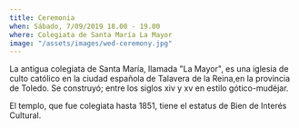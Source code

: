 ```yaml
---
title: Ceremonia
when: Sábado, 7/09/2019 18.00 - 19.00
where: Colegiata de Santa María La Mayor
image: "/assets/images/wed-ceremony.jpg"
---
```


La antigua colegiata de Santa María, llamada "La Mayor",
es una iglesia de culto católico en la ciudad española de Talavera de la
Reina,en la provincia de Toledo. Se construyó; entre los siglos xiv y xv en
estilo gótico-mudéjar.

El templo, que fue colegiata hasta 1851, tiene el estatus de Bien de
Interés Cultural.